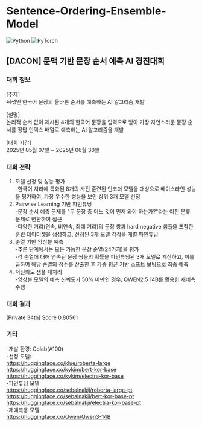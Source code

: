 # Sentence-Ordering-Ensemble-Model
![Python](https://img.shields.io/badge/Python-3776AB?style=for-the-badge&logo=python&logoColor=white)
![PyTorch](https://img.shields.io/badge/PyTorch-%23EE4C2C.svg?style=for-the-badge&logo=PyTorch&logoColor=white)

## [DACON] 문맥 기반 문장 순서 예측 AI 경진대회

### 대회 정보
[주제] <br>
뒤섞인 한국어 문장의 올바른 순서를 예측하는 AI 알고리즘 개발

[설명] <br>
논리적 순서 없이 제시된 4개의 한국어 문장을 입력으로 받아 가장 자연스러운 문장 순서를 정답 인덱스 배열로 예측하는 AI 알고리즘을 개발

[대회 기간] <br>
2025년 05월 07일 ~ 2025년 06월 30일

### 대회 전략
1. 모델 선정 및 성능 평가 <br>
   -한국어 처리에 특화된 8개의 사전 훈련된 인코더 모델을 대상으로 베이스라인 성능을 평가하여, 가장 우수한 성능을 보인 상위 3개 모델 선정 <br>
2. Pairwise Learning 기반 파인튜닝 <br>
   -문장 순서 예측 문제를 "두 문장 중 어느 것이 먼저 와야 하는가?"라는 이진 분류 문제로 변환하여 접근 <br>
   -다양한 거리(연속, 비연속, 최대 거리)의 문장 쌍과 hard negative 샘플을 포함한 훈련 데이터셋을 생성하고, 선정된 3개 모델 각각을 개별 파인튜닝 <br>
3. 순열 기반 앙상블 예측 <br>
   -추론 단계에서는 모든 가능한 문장 순열(24가지)을 평가 <br>
   -각 순열에 대해 연속된 문장 쌍들의 확률을 파인튜닝된 3개 모델로 계산하고, 이를 곱하여 해당 순열의 점수를 산출한 후 가중 평균 기반 소프트 보팅으로 최종 예측 <br>
4. 저신뢰도 샘플 재처리 <br>
   -앙상블 모델의 예측 신뢰도가 50% 미만인 경우, QWEN2.5 14B를 활용한 재예측 수행 <br>

### 대회 결과 
[Private 34th] Score 0.80561

### 기타
-개발 환경: Colab(A100) <br>
-선정 모델: <br>
  https://huggingface.co/klue/roberta-large <br>
  https://huggingface.co/kykim/bert-kor-base <br>
  https://huggingface.co/kykim/electra-kor-base <br>
-파인튜닝 모델 <br>
  https://huggingface.co/sebalnakji/roberta-large-pt <br>
  https://huggingface.co/sebalnakji/bert-kor-base-pt <br>
  https://huggingface.co/sebalnakji/electra-kor-base-pt <br>
-재예측용 모델 <br>
  https://huggingface.co/Qwen/Qwen3-14B
  
  
  
  
